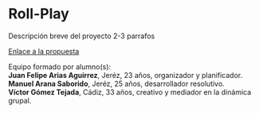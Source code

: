 # Roll-Play

Descripción breve del proyecto 2-3 parrafos

[Enlace a la propuesta]()

Equipo formado por alumno(s):  
**Juan Felipe Arias Aguirrez**, Jeréz, 23 años, organizador y planificador.  
**Manuel Arana Saborido**, Jeréz, 25 años, desarrollador resolutivo.  
**Víctor Gómez Tejada**, Cádiz, 33 años, creativo y mediador en la dinámica grupal.